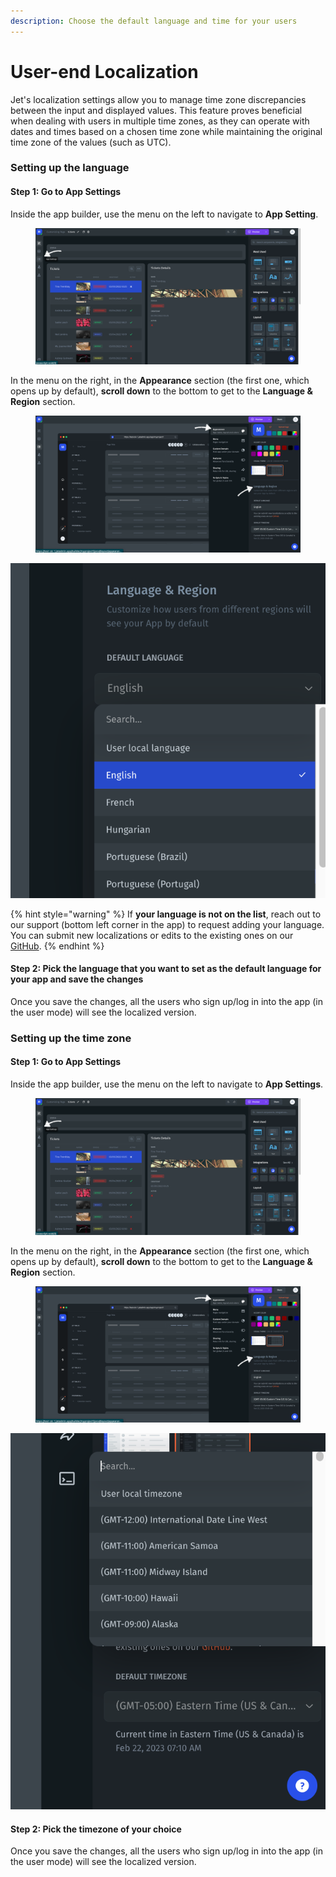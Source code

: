 ```yaml
---
description: Choose the default language and time for your users
---
```


# User-end Localization

Jet's localization settings allow you to manage time zone discrepancies between the input and displayed values. This feature proves beneficial when dealing with users in multiple time zones, as they can operate with dates and times based on a chosen time zone while maintaining the original time zone of the values (such as UTC).

### Setting up the language

#### Step 1: Go to App Settings

Inside the app builder, use the menu on the left to navigate to **App Setting**.

<figure><img src="../../.gitbook/assets/app settings button.png" alt=""><figcaption></figcaption></figure>

In the menu on the right, in the **Appearance** section (the first one, which opens up by default), **scroll down** to the bottom to get to the **Language & Region** section.

<figure><img src="../../.gitbook/assets/appearance menu.png" alt=""><figcaption></figcaption></figure>

![](<../../.gitbook/assets/image (2) (1).png>)

{% hint style="warning" %}
If **your language is not on the list**, reach out to our support (bottom left corner in the app) to request adding your language. You can submit new localizations or edits to the existing ones on our [GitHub](https://github.com/jet-admin/jet-localization).
{% endhint %}

#### Step 2: Pick the language that you want to set as the default language for your app and save the changes

Once you save the changes, all the users who sign up/log in into the app (in the user mode) will see the localized version.

### Setting up the time zone

#### Step 1: Go to App Settings

Inside the app builder, use the menu on the left to navigate to **App Settings**.

<figure><img src="../../.gitbook/assets/app settings button.png" alt=""><figcaption></figcaption></figure>

In the menu on the right, in the **Appearance** section (the first one, which opens up by default), **scroll down** to the bottom to get to the **Language & Region** section.

<figure><img src="../../.gitbook/assets/appearance menu.png" alt=""><figcaption></figcaption></figure>

<img src="../../.gitbook/assets/image (1) (5).png" alt="" data-size="original">

#### Step 2: Pick the timezone of your choice

Once you save the changes, all the users who sign up/log in into the app (in the user mode) will see the localized version.
